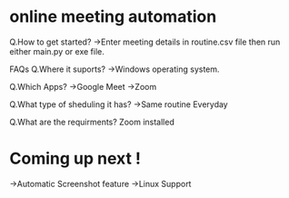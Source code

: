 # online meeting automation


Q.How to get started?
->Enter meeting details in routine.csv file then run either main.py or 
exe file.


FAQs
Q.Where it suports?
->Windows operating system.

Q.Which Apps?
->Google Meet
->Zoom

Q.What type of sheduling it has?
->Same routine Everyday

Q.What are the requirments?
Zoom installed

# Coming up next !

->Automatic Screenshot feature
->Linux Support
